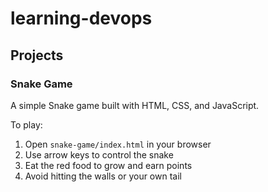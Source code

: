 # learning-devops

## Projects

### Snake Game

A simple Snake game built with HTML, CSS, and JavaScript.

To play:

1. Open `snake-game/index.html` in your browser
2. Use arrow keys to control the snake
3. Eat the red food to grow and earn points
4. Avoid hitting the walls or your own tail
